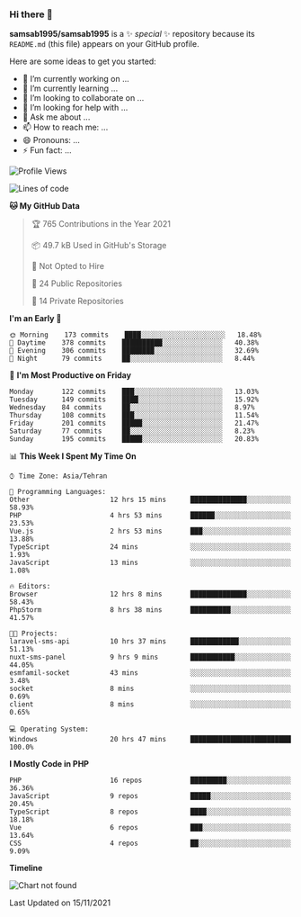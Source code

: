 ### Hi there 👋

**samsab1995/samsab1995** is a ✨ _special_ ✨ repository because its `README.md` (this file) appears on your GitHub profile.

Here are some ideas to get you started:

- 🔭 I’m currently working on ...
- 🌱 I’m currently learning ...
- 👯 I’m looking to collaborate on ...
- 🤔 I’m looking for help with ...
- 💬 Ask me about ...
- 📫 How to reach me: ...
- 😄 Pronouns: ...
- ⚡ Fun fact: ...

<!--START_SECTION:waka-->
![Profile Views](http://img.shields.io/badge/Profile%20Views-0-blue)

![Lines of code](https://img.shields.io/badge/From%20Hello%20World%20I%27ve%20Written-867349%20lines%20of%20code-blue)

**🐱 My GitHub Data** 

> 🏆 765 Contributions in the Year 2021
 > 
> 📦 49.7 kB Used in GitHub's Storage 
 > 
> 🚫 Not Opted to Hire
 > 
> 📜 24 Public Repositories 
 > 
> 🔑 14 Private Repositories  
 > 
**I'm an Early 🐤** 

```text
🌞 Morning    173 commits    ████░░░░░░░░░░░░░░░░░░░░░   18.48% 
🌆 Daytime    378 commits    ██████████░░░░░░░░░░░░░░░   40.38% 
🌃 Evening    306 commits    ████████░░░░░░░░░░░░░░░░░   32.69% 
🌙 Night      79 commits     ██░░░░░░░░░░░░░░░░░░░░░░░   8.44%

```
📅 **I'm Most Productive on Friday** 

```text
Monday       122 commits    ███░░░░░░░░░░░░░░░░░░░░░░   13.03% 
Tuesday      149 commits    ████░░░░░░░░░░░░░░░░░░░░░   15.92% 
Wednesday    84 commits     ██░░░░░░░░░░░░░░░░░░░░░░░   8.97% 
Thursday     108 commits    ███░░░░░░░░░░░░░░░░░░░░░░   11.54% 
Friday       201 commits    █████░░░░░░░░░░░░░░░░░░░░   21.47% 
Saturday     77 commits     ██░░░░░░░░░░░░░░░░░░░░░░░   8.23% 
Sunday       195 commits    █████░░░░░░░░░░░░░░░░░░░░   20.83%

```


📊 **This Week I Spent My Time On** 

```text
⌚︎ Time Zone: Asia/Tehran

💬 Programming Languages: 
Other                    12 hrs 15 mins      ██████████████░░░░░░░░░░░   58.93% 
PHP                      4 hrs 53 mins       ██████░░░░░░░░░░░░░░░░░░░   23.53% 
Vue.js                   2 hrs 53 mins       ███░░░░░░░░░░░░░░░░░░░░░░   13.88% 
TypeScript               24 mins             ░░░░░░░░░░░░░░░░░░░░░░░░░   1.93% 
JavaScript               13 mins             ░░░░░░░░░░░░░░░░░░░░░░░░░   1.08%

🔥 Editors: 
Browser                  12 hrs 8 mins       ██████████████░░░░░░░░░░░   58.43% 
PhpStorm                 8 hrs 38 mins       ██████████░░░░░░░░░░░░░░░   41.57%

🐱‍💻 Projects: 
laravel-sms-api          10 hrs 37 mins      ████████████░░░░░░░░░░░░░   51.13% 
nuxt-sms-panel           9 hrs 9 mins        ███████████░░░░░░░░░░░░░░   44.05% 
esmfamil-socket          43 mins             ░░░░░░░░░░░░░░░░░░░░░░░░░   3.48% 
socket                   8 mins              ░░░░░░░░░░░░░░░░░░░░░░░░░   0.69% 
client                   8 mins              ░░░░░░░░░░░░░░░░░░░░░░░░░   0.65%

💻 Operating System: 
Windows                  20 hrs 47 mins      █████████████████████████   100.0%

```

**I Mostly Code in PHP** 

```text
PHP                      16 repos            █████████░░░░░░░░░░░░░░░░   36.36% 
JavaScript               9 repos             █████░░░░░░░░░░░░░░░░░░░░   20.45% 
TypeScript               8 repos             ████░░░░░░░░░░░░░░░░░░░░░   18.18% 
Vue                      6 repos             ███░░░░░░░░░░░░░░░░░░░░░░   13.64% 
CSS                      4 repos             ██░░░░░░░░░░░░░░░░░░░░░░░   9.09%

```


**Timeline**

![Chart not found](https://raw.githubusercontent.com/samsab1995/samsab1995/main/charts/bar_graph.png) 


 Last Updated on 15/11/2021
<!--END_SECTION:waka-->
